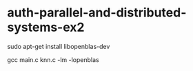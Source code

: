 # auth-parallel-and-distributed-systems-ex2

sudo apt-get install libopenblas-dev

gcc main.c knn.c -lm -lopenblas